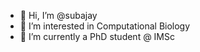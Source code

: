 - 👋 Hi, I’m @subajay
- 👀 I’m interested in Computational Biology
- 🌱 I’m currently a PhD student @ IMSc

<!---
subajay/subajay is a ✨ special ✨ repository because its `README.md` (this file) appears on your GitHub profile.
You can click the Preview link to take a look at your changes.
!--->
